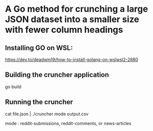 # A Go method for crunching a large JSON dataset into a smaller size with fewer column headings

## Installing GO on WSL:
https://dev.to/deadwin19/how-to-install-golang-on-wslwsl2-2880

## Building the cruncher application
go build

## Running the cruncher
cat file.json | ./cruncher mode output.csv

mode : reddit-submissions, reddit-comments, or news-articles